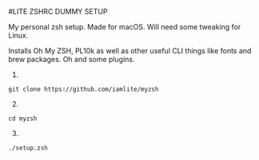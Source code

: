 #LITE ZSHRC DUMMY SETUP

My personal zsh setup.
Made for macOS. Will need some tweaking for Linux.

Installs Oh My ZSH, PL10k as well as other useful CLI things like fonts and brew packages.
Oh and some plugins.

1.
```
git clone https://github.com/iamlite/myzsh
```
2.
```
cd myzsh
```
3.
```
./setup.zsh
```

